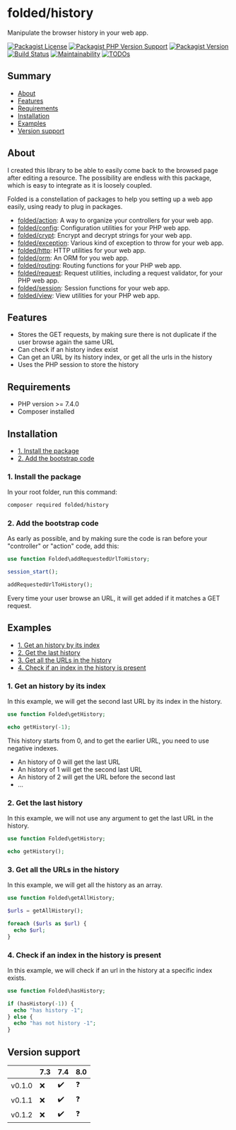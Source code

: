 # folded/history

Manipulate the browser history in your web app.

[![Packagist License](https://img.shields.io/packagist/l/folded/history)](https://github.com/folded-php/history/blob/master/LICENSE) [![Packagist PHP Version Support](https://img.shields.io/packagist/php-v/folded/history)](https://github.com/folded-php/history/blob/master/composer.json#L14) [![Packagist Version](https://img.shields.io/packagist/v/folded/history)](https://packagist.org/packages/folded/history) [![Build Status](https://travis-ci.com/folded-php/history.svg?branch=master)](https://travis-ci.com/folded-php/history) [![Maintainability](https://api.codeclimate.com/v1/badges/388dfdab788e0321f001/maintainability)](https://codeclimate.com/github/folded-php/history/maintainability) [![TODOs](https://img.shields.io/endpoint?url=https://api.tickgit.com/badge?repo=github.com/folded-php/history)](https://www.tickgit.com/browse?repo=github.com/folded-php/history)

## Summary

- [About](#about)
- [Features](#features)
- [Requirements](#requirements)
- [Installation](#installation)
- [Examples](#examples)
- [Version support](#version-support)

## About

I created this library to be able to easily come back to the browsed page after editing a resource. The possibility are endless with this package, which is easy to integrate as it is loosely coupled.

Folded is a constellation of packages to help you setting up a web app easily, using ready to plug in packages.

- [folded/action](https://github.com/folded-php/action): A way to organize your controllers for your web app.
- [folded/config](https://github.com/folded-php/config): Configuration utilities for your PHP web app.
- [folded/crypt](https://github.com/folded-php/crypt): Encrypt and decrypt strings for your web app.
- [folded/exception](https://github.com/folded-php/exception): Various kind of exception to throw for your web app.
- [folded/http](https://github.com/folded-php/http): HTTP utilities for your web app.
- [folded/orm](https://github.com/folded-php/orm): An ORM for you web app.
- [folded/routing](https://github.com/folded-php/routing): Routing functions for your PHP web app.
- [folded/request](https://github.com/folded-php/request): Request utilities, including a request validator, for your PHP web app.
- [folded/session](https://github.com/folded-php/session): Session functions for your web app.
- [folded/view](https://github.com/folded-php/view): View utilities for your PHP web app.

## Features

- Stores the GET requests, by making sure there is not duplicate if the user browse again the same URL
- Can check if an history index exist
- Can get an URL by its history index, or get all the urls in the history
- Uses the PHP session to store the history

## Requirements

- PHP version >= 7.4.0
- Composer installed

## Installation

- [1. Install the package](#1-install-the-package)
- [2. Add the bootstrap code](#2-add-the-bootstrap-code)

### 1. Install the package

In your root folder, run this command:

```bash
composer required folded/history
```

### 2. Add the bootstrap code

As early as possible, and by making sure the code is ran before your "controller" or "action" code, add this:

```php
use function Folded\addRequestedUrlToHistory;

session_start();

addRequestedUrlToHistory();
```

Every time your user browse an URL, it will get added if it matches a GET request.

## Examples

- [1. Get an history by its index](#1-get-an-history-by-its-index)
- [2. Get the last history](#2-get-the-last-history)
- [3. Get all the URLs in the history](#3-get-all-the-ur-ls-in-the-history)
- [4. Check if an index in the history is present](#4-check-if-an-index-in-the-history-is-present)

### 1. Get an history by its index

In this example, we will get the second last URL by its index in the history.

```php
use function Folded\getHistory;

echo getHistory(-1);
```

This history starts from 0, and to get the earlier URL, you need to use negative indexes.

- An history of 0 will get the last URL
- An history of 1 will get the second last URL
- An history of 2 will get the URL before the second last
- ...

### 2. Get the last history

In this example, we will not use any argument to get the last URL in the history.

```php
use function Folded\getHistory;

echo getHistory();
```

### 3. Get all the URLs in the history

In this example, we will get all the history as an array.

```php
use function Folded\getAllHistory;

$urls = getAllHistory();

foreach ($urls as $url) {
  echo $url;
}
```

### 4. Check if an index in the history is present

In this example, we will check if an url in the history at a specific index exists.

```php
use function Folded\hasHistory;

if (hasHistory(-1)) {
  echo "has history -1";
} else {
  echo "has not history -1";
}
```

## Version support

|        | 7.3 | 7.4 | 8.0 |
| ------ | --- | --- | --- |
| v0.1.0 | ❌  | ✔️  | ❓  |
| v0.1.1 | ❌  | ✔️  | ❓  |
| v0.1.2 | ❌  | ✔️  | ❓  |
